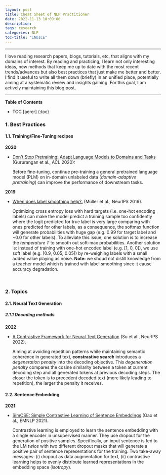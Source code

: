 ```yaml
---
layout: post
title: Cheat Sheet of NLP Practitioner
date: 2022-11-13 10:09:00
description: 
tags: research
categories: NLP
toc-title: "INDICE"
---
```


---

I love reading research papers, blogs, tutorials, etc, that aligns with my domains of interest. By reading and practicing, I learn not only interesting ideas, new methods that keep me up to date with the most recent trends/advances but also best practices that just make me better and better. I find it useful to write all them down (briefly) in an unified place, potentially aiming at a systematic review and insights gaining. For this goal, I am actively maintaining this blog post.

---

<b>Table of Contents</b>
* TOC [aerer]
{:toc}

### <b>1. Best Practices</b>
#### <b>1.1. Training/Fine-Tuning recipes</b>

<b>2020</b>

- [Don’t Stop Pretraining: Adapt Language Models to Domains and Tasks](https://aclanthology.org/2020.acl-main.740) (Gururangan et al., ACL 2020): 

    Before fine-tuning, continue pre-training a general pretrained language model (PLM) on in-domain unlabeled data (*domain-adaptive pretraining*) can improve the performance of downstream tasks.

<b>2019</b>

- [When does label smoothing help?.](https://arxiv.org/abs/1906.02629) (Müller et al., NeurIPS 2019).

    Optimizing cross entropy loss with hard targets (i.e. one-hot encoding labels) can make the model predict a training sample too confidently where the logit predicted for true label is very large comparing with ones predicted for other labels, as a consequence, the softmax function will generate probabilities with huge gap (e.g. 0.99 for target label and ~0.0 for other labels). To alleviate this issue, one solution is to increase the *temperature T* to smooth out soft-max probabilities. Another solution is: instead of training with one-hot encoded label (e.g. [1, 0, 0]), we use soft label (e.g. [0.9, 0.05, 0.05]) by re-weighing labels with a small added value playing as noise. <b>Note:</b> we shoud not distill knowledge from a teacher model which is trained with label smoothing since it cause accuracy degradation. 

<br>

### <b>2. Topics</b>
#### <b>2.1. Neural Text Generation </b>
##### <b>2.1.1 Decoding methods </b>

<b>2022</b>

- [A Contrastive Framework for Neural Text Generation](https://arxiv.org/pdf/2202.06417.pdf) (Su et al., NeurIPS 2022).

    Aiming at avoiding repetition patterns while maintaining semantic coherence in generated text, <b>constrastive search</b> introduces a *degeneration penalty* into the decoding objective. This *degeneration penalty* compares the cosine similarity between a token at current decoding step and all generated tokens at previous decoding steps. The closer the token is to precedent decoded text (more likely leading to repetition), the larger the penalty it receives.

#### <b>2.2. Sentence Embedding </b>

<b>2021</b>

- [SimCSE: Simple Contrastive Learning of Sentence Embeddings](https://aclanthology.org/2021.emnlp-main.552) (Gao et al., EMNLP 2021).

    Contrastive learning is employed to learn the sentence embedding with a single encoder in unsupervised manner. They use dropout for the generation of positive samples. Specifically, an input sentence is fed to the LM *twice* with two different dropout masks that will generate a positive pair of sentence representations for the training. Two take-away messages: (i) dropout as data augmentation for text, (ii) contrastive learning helps to evenly distribute learned representations in the embedding space (*isotropy*).



